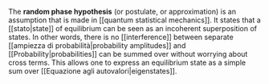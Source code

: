 The **random phase hypothesis** (or postulate, or approximation) is an assumption that is made in [[quantum statistical mechanics]]. It states that a [[stato|state]] of equilibrium can be seen as an incoherent superposition of states. In other words, there is no [[interference]] between separate [[ampiezza di probabilità|probability amplitudes]] and [[Probability|probabilities]] can be summed over without worrying about cross terms. This allows one to express an equilibrium state as a simple sum over [[Equazione agli autovalori|eigenstates]].